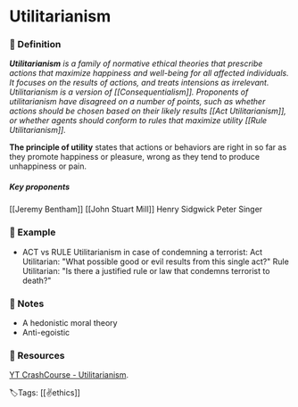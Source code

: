 # Utilitarianism

### 📍 Definition 
 _**Utilitarianism** is a family of normative ethical theories that prescribe actions that maximize happiness and well-being for all affected individuals. It focuses on the results of actions, and treats intensions as irrelevant. Utilitarianism is a version of [[Consequentialism]]. 
 Proponents of utilitarianism have disagreed on a number of points, such as whether actions should be chosen based on their likely results [[Act Utilitarianism]], or whether agents should conform to rules that maximize utility [[Rule Utilitarianism]]._

 **The principle of utility** states that actions or behaviors are right in so far as they promote happiness or pleasure, wrong as they tend to produce unhappiness or pain.

 ##### Key proponents
 [[Jeremy Bentham]]
 [[John Stuart Mill]]
 Henry Sidgwick
 Peter Singer
 
### 🔎 Example
- ACT vs RULE Utilitarianism in case of condemning a terrorist:
Act Utilitarian: "What possible good or evil results from this single act?"
Rule Utilitarian: "Is there a justified rule or law that condemns terrorist to death?"

### 📝 Notes
- A hedonistic moral theory
- Anti-egoistic

### 📂 Resources
[YT CrashCourse - Utilitarianism](https://youtu.be/-a739VjqdSI).

🏷Tags: [[✌️ethics]]